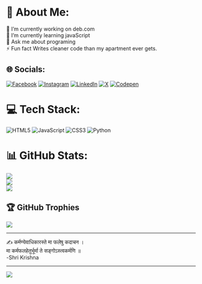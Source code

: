 # 💫 About Me:
🔭 I’m currently working on deb.com<br>🌱 I’m currently learning javaScript<br>💬 Ask me about programing<br>⚡ Fun fact Writes cleaner code than my apartment ever gets.


## 🌐 Socials:
[![Facebook](https://img.shields.io/badge/Facebook-%231877F2.svg?logo=Facebook&logoColor=white)](https://facebook.com/https://www.facebook.com/people/Debchandril-Roy/pfbid02TTgmiHNXmLjwpcpRXozW1yL6aV9FCi6PTskEa4rfm5u7uwdYnu6dhizC9gppDbgyl/?mibextid=ZbWKwL) [![Instagram](https://img.shields.io/badge/Instagram-%23E4405F.svg?logo=Instagram&logoColor=white)](https://instagram.com/https://www.instagram.com/debchandril_roy/?igsh=MXg5dDE0bTJpdWg4bg%3D%3D) [![LinkedIn](https://img.shields.io/badge/LinkedIn-%230077B5.svg?logo=linkedin&logoColor=white)](https://linkedin.com/in/https://www.linkedin.com/in/debchandril-roy-97b778226/) [![X](https://img.shields.io/badge/X-black.svg?logo=X&logoColor=white)](https://x.com/https://x.com/debchandril_roy?t=4-A0gi21DwGPH3ZbBdODCQ&s=09) [![Codepen](https://img.shields.io/badge/Codepen-000000?style=for-the-badge&logo=codepen&logoColor=white)](https://codepen.io/https://codepen.io/Deb-Roy-the-vuer) 

# 💻 Tech Stack:
![HTML5](https://img.shields.io/badge/html5-%23E34F26.svg?style=flat&logo=html5&logoColor=white) ![JavaScript](https://img.shields.io/badge/javascript-%23323330.svg?style=flat&logo=javascript&logoColor=%23F7DF1E) ![CSS3](https://img.shields.io/badge/css3-%231572B6.svg?style=flat&logo=css3&logoColor=white) ![Python](https://img.shields.io/badge/python-3670A0?style=flat&logo=python&logoColor=ffdd54)
# 📊 GitHub Stats:
![](https://github-readme-stats.vercel.app/api?username=debchandrilroy&theme=dark&hide_border=false&include_all_commits=false&count_private=false)<br/>
![](https://github-readme-streak-stats.herokuapp.com/?user=debchandrilroy&theme=dark&hide_border=false)<br/>
![](https://github-readme-stats.vercel.app/api/top-langs/?username=debchandrilroy&theme=dark&hide_border=false&include_all_commits=false&count_private=false&layout=compact)

## 🏆 GitHub Trophies
![](https://github-profile-trophy.vercel.app/?username=debchandrilroy&theme=date_night&no-frame=false&no-bg=true&margin-w=4)

<hr>
✍️ कर्मण्येवाधिकारस्ते मा फलेषु कदाचन ।<br>मा कर्मफलहेतुर्भूर्मा ते सङ्गोऽस्त्वकर्मणि ॥<br>
                        -Shri Krishna
                            

---
[![](https://visitcount.itsvg.in/api?id=debchandrilroy&icon=1&color=0)](https://visitcount.itsvg.in)

<!-- Proudly created with GPRM ( https://gprm.itsvg.in ) -->

